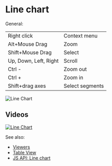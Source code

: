 <!-- TITLE: Line chart -->
<!-- SUBTITLE: -->

# Line chart

General:

|                       |                 |
|-----------------------|-----------------|
| Right click           | Context menu    |
| Alt+Mouse Drag        | Zoom            |
| Shift+Mouse Drag      | Select          |
| Up, Down, Left, Right | Scroll          |
| Ctrl -                | Zoom out        |
| Ctrl +                | Zoom in         |
| Shift+drag axes       | Select segments |

![Line Chart](../../uploads/gifs/line-chart.gif "Line chart")

## Videos

[![Line Chart](../../uploads/youtube/visualizations2.png "Open on Youtube")](https://www.youtube.com/watch?v=7MBXWzdC0-I&t=934s)

See also:

* [Viewers](../viewers.md)
* [Table View](../../datagrok/table-view.md)
* [JS API: Line chart](https://public.datagrok.ai/js/samples/ui/viewers/types/line-chart)
